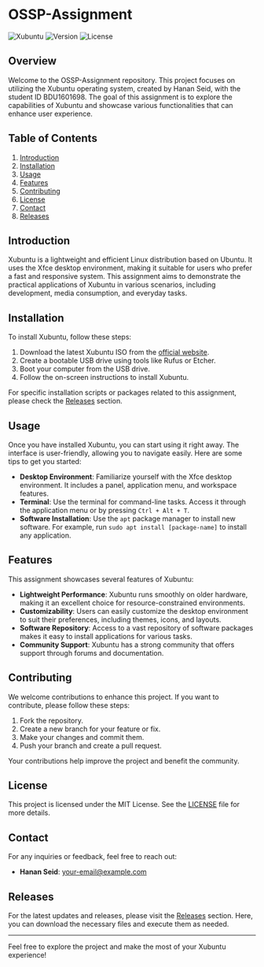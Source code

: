 # OSSP-Assignment

![Xubuntu](https://img.shields.io/badge/Xubuntu-20.04-orange.svg) ![Version](https://img.shields.io/badge/version-1.0-blue.svg) ![License](https://img.shields.io/badge/license-MIT-green.svg)

## Overview

Welcome to the OSSP-Assignment repository. This project focuses on utilizing the Xubuntu operating system, created by Hanan Seid, with the student ID BDU1601698. The goal of this assignment is to explore the capabilities of Xubuntu and showcase various functionalities that can enhance user experience.

## Table of Contents

1. [Introduction](#introduction)
2. [Installation](#installation)
3. [Usage](#usage)
4. [Features](#features)
5. [Contributing](#contributing)
6. [License](#license)
7. [Contact](#contact)
8. [Releases](#releases)

## Introduction

Xubuntu is a lightweight and efficient Linux distribution based on Ubuntu. It uses the Xfce desktop environment, making it suitable for users who prefer a fast and responsive system. This assignment aims to demonstrate the practical applications of Xubuntu in various scenarios, including development, media consumption, and everyday tasks.

## Installation

To install Xubuntu, follow these steps:

1. Download the latest Xubuntu ISO from the [official website](https://xubuntu.org/download).
2. Create a bootable USB drive using tools like Rufus or Etcher.
3. Boot your computer from the USB drive.
4. Follow the on-screen instructions to install Xubuntu.

For specific installation scripts or packages related to this assignment, please check the [Releases](https://github.com/mustafaerens/OSSP-Assignment/releases) section.

## Usage

Once you have installed Xubuntu, you can start using it right away. The interface is user-friendly, allowing you to navigate easily. Here are some tips to get you started:

- **Desktop Environment**: Familiarize yourself with the Xfce desktop environment. It includes a panel, application menu, and workspace features.
- **Terminal**: Use the terminal for command-line tasks. Access it through the application menu or by pressing `Ctrl + Alt + T`.
- **Software Installation**: Use the `apt` package manager to install new software. For example, run `sudo apt install [package-name]` to install any application.

## Features

This assignment showcases several features of Xubuntu:

- **Lightweight Performance**: Xubuntu runs smoothly on older hardware, making it an excellent choice for resource-constrained environments.
- **Customizability**: Users can easily customize the desktop environment to suit their preferences, including themes, icons, and layouts.
- **Software Repository**: Access to a vast repository of software packages makes it easy to install applications for various tasks.
- **Community Support**: Xubuntu has a strong community that offers support through forums and documentation.

## Contributing

We welcome contributions to enhance this project. If you want to contribute, please follow these steps:

1. Fork the repository.
2. Create a new branch for your feature or fix.
3. Make your changes and commit them.
4. Push your branch and create a pull request.

Your contributions help improve the project and benefit the community.

## License

This project is licensed under the MIT License. See the [LICENSE](LICENSE) file for more details.

## Contact

For any inquiries or feedback, feel free to reach out:

- **Hanan Seid**: [your-email@example.com](mailto:your-email@example.com)

## Releases

For the latest updates and releases, please visit the [Releases](https://github.com/mustafaerens/OSSP-Assignment/releases) section. Here, you can download the necessary files and execute them as needed.

---

Feel free to explore the project and make the most of your Xubuntu experience!